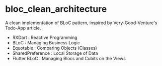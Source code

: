 # bloc_clean_architecture

A clean implementation of BLoC pattern, inspired by Very-Good-Venture's Todo-App article.




- RXDart : Reactive Programming
- BLoC : Managing Business Logic
- Equotable : Comparing Objects (Classes)
- SharedPreference : Local Storage of Data
- Flutter BLoC : Managing Blocs and Cubits on the Views




